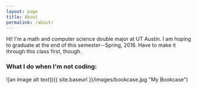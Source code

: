 ```yaml
---
layout: page
title: About
permalink: /about/
---
```


Hi! I'm a math and computer science double major at UT Austin. I am hoping to graduate at the end of this semester--Spring, 2016. Have to make it through this class first, though.

### What I do when I'm not coding:

![an image alt text]({{ site.baseurl }}/images/bookcase.jpg "My Bookcase")
